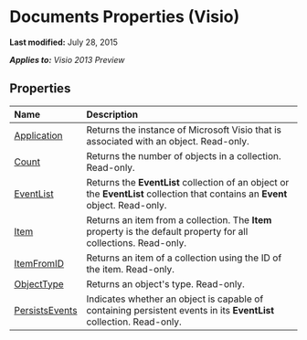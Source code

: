 
# Documents Properties (Visio)

 **Last modified:** July 28, 2015

 _**Applies to:** Visio 2013 Preview_

## Properties



|**Name**|**Description**|
|:-----|:-----|
| [Application](485ee568-3a48-c716-2049-48b1030ba269.md)|Returns the instance of Microsoft Visio that is associated with an object. Read-only.|
| [Count](a639f195-9b30-3aaa-f504-b720817cd8d3.md)|Returns the number of objects in a collection. Read-only.|
| [EventList](be8c42b0-7531-7b3d-f23c-741ba63d9164.md)|Returns the  **EventList** collection of an object or the **EventList** collection that contains an **Event** object. Read-only.|
| [Item](2180a2ad-39f1-c83e-2a5b-c287bfbb868d.md)|Returns an item from a collection. The  **Item** property is the default property for all collections. Read-only.|
| [ItemFromID](8cc27fe2-96ac-5935-a8d0-33afdfc09fc7.md)|Returns an item of a collection using the ID of the item. Read-only.|
| [ObjectType](35989ce8-fb6c-3120-75bb-68b33d44ed99.md)|Returns an object's type. Read-only.|
| [PersistsEvents](0c5a4727-680a-7912-4e65-f61f2d1343ee.md)|Indicates whether an object is capable of containing persistent events in its  **EventList** collection. Read-only.|

